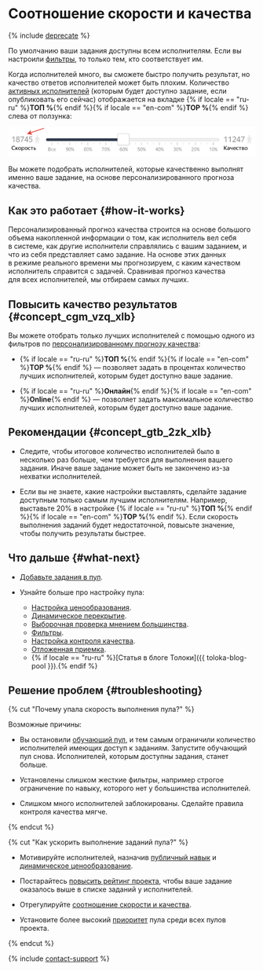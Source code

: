 # Соотношение скорости и качества

{% include [deprecate](../../_includes/deprecate.md) %}

По умолчанию ваши задания доступны всем исполнителям. Если вы настроили [фильтры](filters.md), то только тем, кто соответствует им.

Когда исполнителей много, вы сможете быстро получить результат, но качество ответов исполнителей может быть плохим. Количество [активных исполнителей](../../glossary.md#active-tolokers) (которым будет доступно задание, если опубликовать его сейчас) отображается на вкладке {% if locale == "ru-ru" %}**ТОП %**{% endif %}{% if locale == "en-com" %}**TOP %**{% endif %} слева от ползунка:

![](../_images/location-job/adjust_percentage.png)

Вы можете подобрать исполнителей, которые качественно выполнят именно ваше задание, на основе персонализированного прогноза качества.

## Как это работает {#how-it-works}

Персонализированный прогноз качества строится на основе большого объема накопленной информации о том, как исполнитель вел себя в системе, как другие исполнители справлялись с вашим заданием, и что из себя представляет само задание. На основе этих данных в режиме реального времени мы прогнозируем, с каким качеством исполнитель справится с задачей. Сравнивая прогноз качества для всех исполнителей, мы отбираем самых лучших.

## Повысить качество результатов {#concept_cgm_vzq_xlb}

Вы можете отобрать только лучших исполнителей с помощью одного из фильтров по [персонализированному прогнозу качества](../../glossary.md#personilized-quality-forecast):

- {% if locale == "ru-ru" %}**ТОП %**{% endif %}{% if locale == "en-com" %}**TOP %**{% endif %} — позволяет задать в процентах количество лучших исполнителей, которым будет доступно ваше задание.

- {% if locale == "ru-ru" %}**Онлайн**{% endif %}{% if locale == "en-com" %}**Online**{% endif %} — позволяет задать максимальное количество лучших исполнителей, которым будет доступно ваше задание.

## Рекомендации {#concept_gtb_2zk_xlb}

- Следите, чтобы итоговое количество исполнителей было в несколько раз больше, чем требуется для выполнения вашего задания. Иначе ваше задание может быть не закончено из-за нехватки исполнителей.

- Если вы не знаете, какие настройки выставлять, сделайте задание доступным только самым лучшим исполнителям. Например, выставьте 20% в настройке {% if locale == "ru-ru" %}**ТОП %**{% endif %}{% if locale == "en-com" %}**TOP %**{% endif %}. Если скорость выполнения заданий будет недостаточной, повысьте значение, чтобы получить результаты быстрее.

## Что дальше {#what-next}

- [Добавьте задания в пул](pool.md).
- Узнайте больше про настройку пула:

    - [Настройка ценообразования](dynamic-pricing.md).
    - [Динамическое перекрытие](dynamic-overlap.md).
    - [Выборочная проверка мнением большинства](selective-mvote.md).
    - [Фильтры](filters.md).
    - [Настройка контроля качества](qa-pool-settings.md).
    - [Отложенная приемка](offline-accept.md).
    - {% if locale == "ru-ru" %}[Статья в блоге Толоки]({{ toloka-blog-pool }}).{% endif %}

## Решение проблем {#troubleshooting}

{% cut "Почему упала скорость выполнения пула?" %}

Возможные причины:

- Вы остановили [обучающий пул](../../glossary.md#training-pool), и тем самым ограничили количество исполнителей имеющих доступ к заданиям. Запустите обучающий пул снова. Исполнителей, которым доступны задания, станет больше.

- Установлены слишком жесткие фильтры, например строгое ограничение по навыку, которого нет у большинства исполнителей.

- Слишком много исполнителей заблокированы. Сделайте правила контроля качества мягче.

{% endcut %}

{% cut "Как ускорить выполнение заданий пула?" %}

- Мотивируйте исполнителей, назначив [публичный навык](nav-create.md#public) и [динамическое ценообразование](dynamic-pricing.md).

- Постарайтесь [повысить рейтинг проекта](project_rating_stat.md), чтобы ваше задание оказалось выше в списке заданий у исполнителей.

- Отрегулируйте [соотношение скорости и качества](adjust.md).

- Установите более высокий [приоритет](pool_poolparams.md#priority) пула среди всех пулов проекта.

{% endcut %}

{% include [contact-support](../_includes/contact-support-help.md) %}